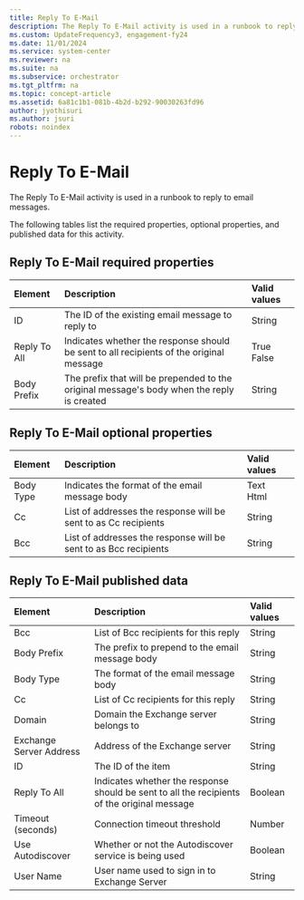 ```yaml
---
title: Reply To E-Mail
description: The Reply To E-Mail activity is used in a runbook to reply to email messages.
ms.custom: UpdateFrequency3, engagement-fy24
ms.date: 11/01/2024
ms.service: system-center
ms.reviewer: na
ms.suite: na
ms.subservice: orchestrator
ms.tgt_pltfrm: na
ms.topic: concept-article
ms.assetid: 6a81c1b1-081b-4b2d-b292-90030263fd96
author: jyothisuri
ms.author: jsuri
robots: noindex
---
```

# Reply To E-Mail

The Reply To E-Mail activity is used in a runbook to reply to email messages.

The following tables list the required properties, optional properties, and published data for this activity.

## Reply To E-Mail required properties

| **Element**  | **Description**   | **Valid values** |
|:---|:---|:---|
| ID   | The ID of the existing email message to reply to   | String   |
| Reply To All | Indicates whether the response should be sent to all recipients of the original message   | True<br>False   |
| Body Prefix  | The prefix that will be prepended to the original message's body when the reply is created | String   |

## Reply To E-Mail optional properties

| **Element** | **Description**   | **Valid values** |
|:---|:---|:---|
| Body Type   | Indicates the format of the email message body   | Text<br>Html   |
| Cc   | List of addresses the response will be sent to as Cc recipients  | String   |
| Bcc   | List of addresses the response will be sent to as Bcc recipients | String   |

## Reply To E-Mail published data

| **Element**   | **Description**   | **Valid values** |
|:---|:---|:---|
| Bcc   | List of Bcc recipients for this reply   | String   |
| Body Prefix   | The prefix to prepend to the email message body   | String   |
| Body Type   | The format of the email message body   | String   |
| Cc   | List of Cc recipients for this reply   | String   |
| Domain   | Domain the Exchange server belongs to   | String   |
| Exchange Server Address | Address of the Exchange server   | String   |
| ID   | The ID of the item   | String   |
| Reply To All   | Indicates whether the response should be sent to all the recipients of the original message | Boolean   |
| Timeout (seconds)   | Connection timeout threshold   | Number   |
| Use Autodiscover   | Whether or not the Autodiscover service is being used   | Boolean   |
| User Name   | User name used to sign in to Exchange Server   | String   |
